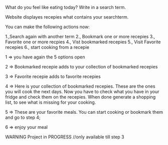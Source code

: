 What do you feel like eating today? 
Write in a search term.

Website displayes recepies what contains your searchterm. 

You can make the following actions now:

1.,Search again with another term
2., Bookmark one or more recepies
3., Favorite one or more recpies
4., Vist bookmarked recepies
5., Visit Favorite recepies
6., start cooking from a recepie

1 => you have again the 5 options open

2 => Bookmarked recepie adds to your collection of bookmarked recepies

3 => Favorite recepie adds to favorite recepies

4 => Here is your collection of bookmarked recepies. These are the ones you will cook the next days.
Now you have to check what you have in your fridge and check them on the recepies. When done generate a
shopping list, to see what is missing for your cooking.

5 => These are your favorite meals. You can start cooking or bookmark them and go to step 4;

6 => enjoy your meal


WARNING Project in PROGRESS //only available till step 3
